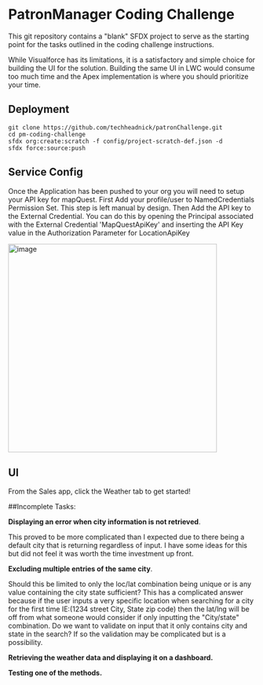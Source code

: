 # PatronManager Coding Challenge

This git repository contains a "blank" SFDX project to serve as the starting point for the tasks outlined in the coding challenge instructions.

While Visualforce has its limitations, it is a satisfactory and simple choice for building the UI for the solution. Building the same UI in LWC would consume too much time and the Apex implementation is where you should prioritize your time.

## Deployment

```
git clone https://github.com/techheadnick/patronChallenge.git
cd pm-coding-challenge
sfdx org:create:scratch -f config/project-scratch-def.json -d
sfdx force:source:push
```

## Service Config
Once the Application has been pushed to your org you will need to setup your API key for mapQuest. First Add your profile/user to NamedCredentials Permission Set. This step is left manual by design.
Then Add the API key to the External Credential. You can do this by opening the Principal associated with the External Credential 'MapQuestApiKey' and inserting the API Key value in the Authorization Parameter for LocationApiKey

<img width="425" alt="image" src="https://github.com/techheadnick/patronChallenge/assets/29713250/dfb5444a-9a99-41f4-9e73-8976025a196f">

## UI
From the Sales app, click the Weather tab to get started!

##Incomplete Tasks:

**Displaying an error when city information is not retrieved**. 

This proved to be more complicated than I expected due to there being a default city that is returning regardless of input. I have some ideas for this but
did not feel it was worth the time investment up front.

**Excluding multiple entries of the same city**. 

Should this be limited to only the loc/lat combination being unique or is any value containing the city state sufficient? This has a complicated answer because if the user
inputs a very specific location when searching for a city for the first time IE:(1234 street City, State zip code) then the lat/lng will be off from what someone would consider if only inputting the "City/state" combination. Do we want to validate on input that it only contains city and state in the search? If so the validation may be complicated but is a possibility.

**Retrieving the weather data and displaying it on a dashboard.**

**Testing one of the methods.**
